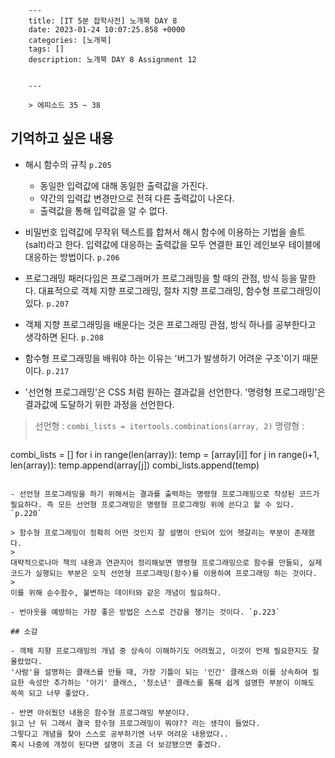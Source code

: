 

        ---
        title: [IT 5분 잡학사전] 노개북 DAY 8
        date: 2023-01-24 10:07:25.858 +0000
        categories: [노개북]
        tags: []
        description: 노개북 DAY 8 Assignment 12
        
        
        ---

        > 에피소드 35 ~ 38

## 기억하고 싶은 내용

- 해시 함수의 규칙 `p.205`
    - 동일한 입력값에 대해 동일한 출력값을 가진다.
    - 약간의 입력값 변경만으로 전혀 다른 출력값이 나온다.
    - 출력값을 통해 입력값을 알 수 없다.
    

- 비밀번호 입력값에 무작위 텍스트를 합쳐서 해시 함수에 이용하는 기법을 솔트(salt)라고 한다. 입력값에 대응하는 출력값을 모두 연결한 표인 레인보우 테이블에 대응하는 방법이다. `p.206`

- 프로그래밍 패러다임은 프로그래머가 프로그래밍을 할 때의 관점, 방식 등을 말한다. 대표적으로 객체 지향 프로그래밍, 절차 지향 프로그래밍, 함수형 프로그래밍이 있다. `p.207`

- 객체 지향 프로그래밍을 배운다는 것은 프로그래밍 관점, 방식 하나를 공부한다고 생각하면 된다. `p.208`

- 함수형 프로그래밍을 배워야 하는 이유는 '버그가 발생하기 어려운 구조'이기 때문이다. `p.217`

- '선언형 프로그래밍'은 CSS 처럼 원하는 결과값을 선언한다. '명령형 프로그래밍'은 결과값에 도달하기 위한 과정을 선언한다.

> 선언형 : `combi_lists = itertools.combinations(array, 2)`
> 명령형 :
> ```python
combi_lists = []
for i in range(len(array)):
	temp = [array[i]]
    for j in range(i+1, len(array)):
    	temp.append(array[j])
        combi_lists.append(temp)
```

- 선언형 프로그래밍을 하기 위해서는 결과를 출력하는 명령형 프로그래밍으로 작성된 코드가 필요하다. 즉 모든 선언형 프로그래밍은 명령형 프로그래밍 위에 쓴다고 할 수 있다. `p.220`

> 함수형 프로그래밍이 정확히 어떤 것인지 잘 설명이 안되어 있어 헷갈리는 부분이 존재했다. 
> 
대략적으로나마 책의 내용과 연관지어 정리해보면 명령형 프로그래밍으로 함수를 만들되, 실제 코드가 실행되는 부분은 오직 선언형 프로그래밍(함수)를 이용하여 프로그래밍 하는 것이다.
> 
이를 위해 순수함수, 불변하는 데이터와 같은 개념이 필요하다.

- 번아웃을 예방하는 가장 좋은 방법은 스스로 건강을 챙기는 것이다. `p.223`

## 소감

- 객체 지향 프로그래밍의 개념 중 상속이 이해하기도 어려웠고, 이것이 언제 필요한지도 잘 몰랐었다. 
'사람'을 설명하는 클래스를 만들 때, 가장 기틀이 되는 '인간' 클래스와 이를 상속하여 필요한 속성만 추가하는 '아기' 클래스, '청소년' 클래스를 통해 쉽게 설명한 부분이 이해도 쏙쏙 되고 너무 좋았다.

- 반면 아쉬웠던 내용은 함수형 프로그래밍 부분이다. 
읽고 난 뒤 그래서 결국 함수형 프로그래밍이 뭐야?? 라는 생각이 들었다. 
그렇다고 개념을 찾아 스스로 공부하기엔 너무 어려운 내용었다.. 
혹시 나중에 개정이 된다면 설명이 조금 더 보강됐으면 좋겠다.

        